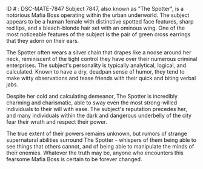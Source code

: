 ID # : DSC-MATE-7847
Subject 7847, also known as "The Spotter", is a notorious Mafia Boss operating within the urban underworld. The subject appears to be a human female with distinctive spotted face features, sharp red lips, and a bleach-blonde hair set with an ominous wing. One of the most noticeable features of the subject is the pair of green cross earrings that they adorn on their ears.

The Spotter often wears a silver chain that drapes like a noose around her neck, reminiscent of the tight control they have over their numerous criminal enterprises. The subject's personality is typically analytical, logical, and calculated. Known to have a dry, deadpan sense of humor, they tend to make witty observations and tease friends with their quick and biting verbal jabs.

Despite her cold and calculating demeanor, The Spotter is incredibly charming and charismatic, able to sway even the most strong-willed individuals to their will with ease. The subject's reputation precedes her, and many individuals within the dark and dangerous underbelly of the city fear their wrath and respect their power.

The true extent of their powers remains unknown, but rumors of strange supernatural abilities surround The Spotter - whispers of them being able to see things that others cannot, and of being able to manipulate the minds of their enemies. Whatever the truth may be, anyone who encounters this fearsome Mafia Boss is certain to be forever changed.